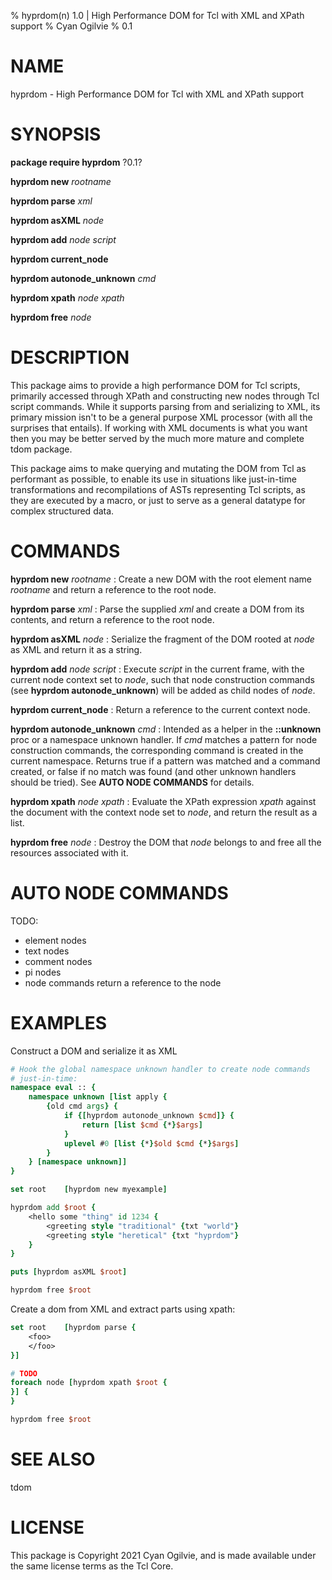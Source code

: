 % hyprdom(n) 1.0 | High Performance DOM for Tcl with XML and XPath support
% Cyan Ogilvie
% 0.1

# NAME

hyprdom - High Performance DOM for Tcl with XML and XPath support

# SYNOPSIS

**package require hyprdom** ?0.1?

**hyprdom new** *rootname*

**hyprdom parse** *xml*

**hyprdom asXML** *node*

**hyprdom add** *node* *script*

**hyprdom current_node**

**hyprdom autonode_unknown** *cmd*

**hyprdom xpath** *node* *xpath*

**hyprdom free** *node*

# DESCRIPTION

This package aims to provide a high performance DOM for Tcl scripts, primarily
accessed through XPath and constructing new nodes through Tcl script commands.
While it supports parsing from and serializing to XML, its primary mission
isn't to be a general purpose XML processor (with all the surprises that
entails).  If working with XML documents is what you want then you may be
better served by the much more mature and complete tdom package.

This package aims to make querying and mutating the DOM from Tcl as performant
as possible, to enable its use in situations like just-in-time transformations
and recompilations of ASTs representing Tcl scripts, as they are executed by
a macro, or just to serve as a general datatype for complex structured data.

# COMMANDS

**hyprdom new** *rootname*
:   Create a new DOM with the root element name *rootname* and return a reference
    to the root node.

**hyprdom parse** *xml*
:   Parse the supplied *xml* and create a DOM from its contents, and return a
    reference to the root node.

**hyprdom asXML** *node*
:   Serialize the fragment of the DOM rooted at *node* as XML and return it
    as a string.

**hyprdom add** *node* *script*
:   Execute *script* in the current frame, with the current node context set
    to *node*, such that node construction commands (see **hyprdom autonode_unknown**)
    will be added as child nodes of *node*.

**hyprdom current_node**
:   Return a reference to the current context node.

**hyprdom autonode_unknown** *cmd*
:   Intended as a helper in the **::unknown** proc or a namespace unknown handler.
    If *cmd* matches a pattern for node construction commands, the corresponding
    command is created in the current namespace.  Returns true if a pattern was
    matched and a command created, or false if no match was found (and other
    unknown handlers should be tried).  See **AUTO NODE COMMANDS** for details.

**hyprdom xpath** *node* *xpath*
:   Evaluate the XPath expression *xpath* against the document with the context
    node set to *node*, and return the result as a list.

**hyprdom free** *node*
:   Destroy the DOM that *node* belongs to and free all the resources associated
    with it.

# AUTO NODE COMMANDS

TODO:
- element nodes
- text nodes
- comment nodes
- pi nodes
- node commands return a reference to the node

# EXAMPLES

Construct a DOM and serialize it as XML

```tcl
# Hook the global namespace unknown handler to create node commands
# just-in-time:
namespace eval :: {
    namespace unknown [list apply {
        {old cmd args} {
            if {[hyprdom autonode_unknown $cmd]} {
                return [list $cmd {*}$args]
            }
            uplevel #0 [list {*}$old $cmd {*}$args]
        }
    } [namespace unknown]]
}

set root    [hyprdom new myexample]

hyprdom add $root {
    <hello some "thing" id 1234 {
        <greeting style "traditional" {txt "world"}
        <greeting style "heretical" {txt "hyprdom"}
    }
}

puts [hyprdom asXML $root]

hyprdom free $root
```

Create a dom from XML and extract parts using xpath:

```tcl
set root    [hyprdom parse {
    <foo>
    </foo>
}]

# TODO
foreach node [hyprdom xpath $root {
}] {
}

hyprdom free $root
```

# SEE ALSO

tdom

# LICENSE

This package is Copyright 2021 Cyan Ogilvie, and is made available under
the same license terms as the Tcl Core.

